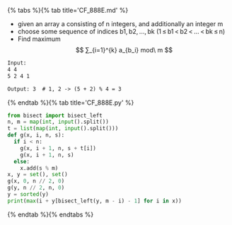 {% tabs %}{% tab title='CF_888E.md' %}

* given an array a consisting of n integers, and additionally an integer m
* choose some sequence of indices b1, b2, ..., bk (1 ≤ b1 < b2 < ... < bk ≤ n)
* Find maximum $$ ∑_{i=1}^{k} a_{b_i} mod\ m $$

```txt
Input:
4 4
5 2 4 1

Output: 3  # 1, 2 -> (5 + 2) % 4 = 3
```

{% endtab %}{% tab title='CF_888E.py' %}

```py
from bisect import bisect_left
n, m = map(int, input().split())
t = list(map(int, input().split()))
def g(x, i, n, s):
  if i < n:
    g(x, i + 1, n, s + t[i])
    g(x, i + 1, n, s)
  else:
    x.add(s % m)
x, y = set(), set()
g(x, 0, n // 2, 0)
g(y, n // 2, n, 0)
y = sorted(y)
print(max(i + y[bisect_left(y, m - i) - 1] for i in x))
```

{% endtab %}{% endtabs %}
